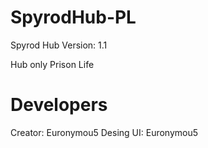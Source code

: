 # SpyrodHub-PL

Spyrod Hub Version: 1.1

Hub only Prison Life

# Developers

Creator: Euronymou5
Desing UI: Euronymou5
